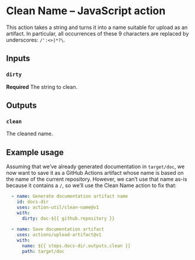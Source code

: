 # Clean Name – JavaScript action

This action takes a string and turns it into a name suitable for upload as an
artifact. In particular, all occurrences of these 9 characters are replaced by underscores: `/':<>|*?\`.

## Inputs

### `dirty`

**Required** The string to clean.

## Outputs

### `clean`

The cleaned name.

## Example usage

Assuming that we’ve already generated documentation in `target/doc`, we now want to save it as a GitHub Actions artifact whose name is based on the name of the current repository. However, we can’t use that name as-is because it contains a `/`, so we’ll use the Clean Name action to fix that:

```yaml
  - name: Generate documentation artifact name
    id: docs-dir
    uses: action-util/clean-name@v1
    with:
      dirty: doc-${{ github.repository }}
      
  - name: Save documentation artifact
    uses: actions/upload-artifact@v1
    with:
      name: ${{ steps.docs-dir.outputs.clean }}
      path: target/doc
```
